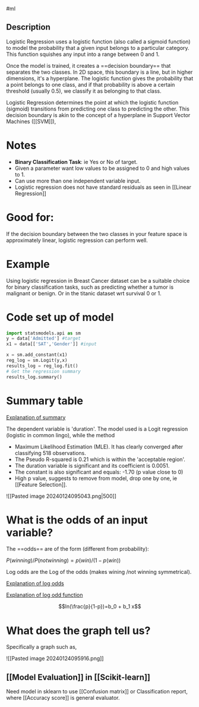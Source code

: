 #ml


## Description

Logistic Regression uses a logistic function (also called a sigmoid function) to model the probability that a given input belongs to a particular category. This function squishes any input into a range between 0 and 1.

Once the model is trained, it creates a ==decision boundary== that separates the two classes. In 2D space, this boundary is a line, but in higher dimensions, it's a hyperplane. The logistic function gives the probability that a point belongs to one class, and if that probability is above a certain threshold (usually 0.5), we classify it as belonging to that class.

Logistic Regression determines the point at which the logistic function (sigmoid) transitions from predicting one class to predicting the other. This decision boundary is akin to the concept of a hyperplane in Support Vector Machines ([[SVM]]),
# Notes

- **Binary Classification Task**: ie Yes or No of target.
- Given a parameter want low values to be assigned to 0 and high values to 1.
- Can use more than one independent variable input.
- Logistic regression does not have standard residuals as seen in [[Linear Regression]]
# Good for:

If the decision boundary between the two classes in your feature space is approximately linear, logistic regression can perform well.

# Example

Using logistic regression in Breast Cancer dataset can be a suitable choice for binary classification tasks, such as predicting whether a tumor is malignant or benign. Or in the titanic dataset wrt survival 0 or 1.

# Code set up of model


```python
import statsmodels.api as sm
y = data['Admitted'] #target
x1 = data[['SAT','Gender']] #input

x = sm.add_constant(x1)
reg_log = sm.Logit(y,x)
results_log = reg_log.fit()
# Get the regression summary
results_log.summary()
```

# Summary table

[Explanation of summary](https://youtu.be/JwUj5M8QY4U?t=658)

The dependent variable is 'duration'. The model used is a Logit regression (logistic in common lingo), while the method 
- Maximum Likelihood Estimation (MLE). It has clearly converged after classifying 518 observations.
- The Pseudo R-squared is 0.21 which is within the 'acceptable region'.
- The duration variable is significant and its coefficient is 0.0051.
- The constant is also significant and equals: -1.70 (p value close to 0)
-  High p value, suggests to remove from model, drop one by one, ie [[Feature Selection]].

![[Pasted image 20240124095043.png|500]]
# What is the odds of an input variable?

The ==odds== are of the form (different from probability):

$P(winning)/P(not winning)= p(win)/(1-p(win))$

Log odds are the Log of the odds (makes wining /not winning symmetrical).

[Explanation of log odds](https://www.youtube.com/watch?v=ARfXDSkQf1Y)

[Explanation of log odd function](https://www.youtube.com/watch?v=fJ53tIDbvTM)

$$ln(\frac{p}{1-p})=b_0 + b_1 x$$
# What does the graph tell us?


Specifically a graph such as,

![[Pasted image 20240124095916.png]]

## [[Model Evaluation]] in [[Scikit-learn]]

Need model in sklearn to use [[Confusion matrix]] or Classification report, where [[Accuracy score]] is general evaluator.


